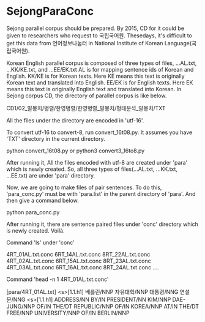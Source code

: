 # SejongParaConc


Sejong parallel corpus should be prepared. 
By 2015, CD for it could be given to researchers who request to 국립국어원. 
Thesedays, it's difficult to get this data from 언어정보나눔터 in National Institute of Korean Language(국립국어원). 

Korean English parallel corpus is composed of three types of files, ...AL.txt, ...KK/KE.txt, and ...EE/EK.txt
AL is for mapping sentence ids of Korean and English. 
KK/KE is for Korean texts. Here KE means this text is originally Korean text and translated into English. 
EE/EK is for English texts. Here EK means this text is originally English text and translated into Korean. 
In Sejong corpus CD, the directory of parallel corpus is like below. 

CD1/02_말뭉치/병렬/한영병렬/한영병렬_말뭉치/형태분석_말뭉치/TXT

All the files under the directory are encoded in 'utf-16'.

To convert utf-16 to convert-8, run convert_16t08.py. It assumes you have 'TXT' directory in the current directory. 

python convert_16t08.py
or 
python3 convert3_16to8.py

After running it, All the files encoded with utf-8 are created under 'para' which is newly created. 
So, all three types of files(...AL.txt, ...KK.txt, ...EE.txt) are under 'para' directory. 

Now, we are going to make files of pair sentences. To do this, 'para_conc.py' must be with 'para.list' in the parent directory of 'para'. And then give a command below. 

python para_conc.py

After running it, there are sentence paired files under 'conc' directory which is newly created. 
Voilà. 

Command 'ls' under 'conc'

4RT_01AL.txt.conc	6RT_14AL.txt.conc	8RT_22AL.txt.conc
4RT_02AL.txt.conc	6RT_15AL.txt.conc	8RT_23AL.txt.conc
4RT_03AL.txt.conc	6RT_16AL.txt.conc	8RT_24AL.txt.conc
....

Command 'head -n 1 4RT_01AL.txt.conc'

\[para/4RT_01AL.txt]	\<s>[1.1.h1] 베를린/NNP 자유대학/NNP 대통령/NNG 연설문/NNG	\<s>[1.1.h1] ADDRESS/NN BY/IN PRESIDENT/NN KIM/NNP DAE-JUNG/NNP OF/IN THE/DT REPUBLIC/NNP OF/IN KOREA/NNP AT/IN THE/DT FREE/NNP UNIVERSITY/NNP OF/IN BERLIN/NNP

